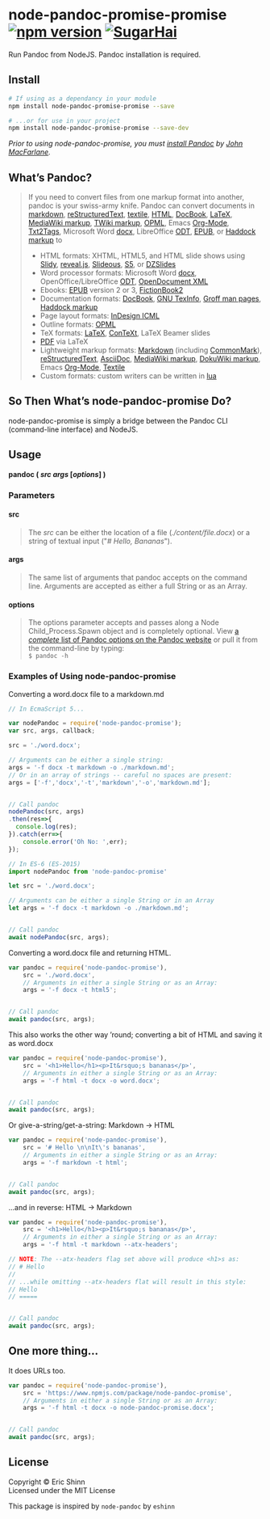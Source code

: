 # node-pandoc-promise-promise [![npm version](https://badge.fury.io/js/node-pandoc-promise.svg)](https://badge.fury.io/js/node-pandoc-promise) [![SugarHai](https://img.shields.io/badge/farts-sprinkles-E482B5.svg)](http://www.sugarhai.com/images/sprinklepoo-gif.gif)
Run Pandoc from NodeJS. Pandoc installation is required.

## Install

```sh
# If using as a dependancy in your module
npm install node-pandoc-promise-promise --save

# ...or for use in your project
npm install node-pandoc-promise-promise --save-dev
```
*Prior to using node-pandoc-promise, you must [install Pandoc](http://pandoc.org/installing.html) by [John MacFarlane](http://johnmacfarlane.net/).*

## What&rsquo;s Pandoc?

> If you need to convert files from one markup format into another, pandoc is your swiss-army knife. Pandoc can convert documents in [markdown](http://daringfireball.net/projects/markdown/), [reStructuredText](http://docutils.sourceforge.net/docs/ref/rst/introduction.html), [textile](http://redcloth.org/textile), [HTML](http://www.w3.org/TR/html40/), [DocBook](http://www.docbook.org/), [LaTeX](http://www.latex-project.org/), [MediaWiki markup](http://www.mediawiki.org/wiki/Help:Formatting), [TWiki markup](http://twiki.org/cgi-bin/view/TWiki/TextFormattingRules), [OPML](http://dev.opml.org/spec2.html), Emacs [Org-Mode](http://orgmode.org/), [Txt2Tags](http://txt2tags.org/), Microsoft Word [docx](http://www.microsoft.com/interop/openup/openxml/default.aspx), LibreOffice [ODT](http://en.wikipedia.org/wiki/OpenDocument), [EPUB](http://en.wikipedia.org/wiki/EPUB), or [Haddock markup](http://www.haskell.org/haddock/doc/html/ch03s08.html) to  
>
> * HTML formats: XHTML, HTML5, and HTML slide shows using [Slidy](http://www.w3.org/Talks/Tools/Slidy), [reveal.js](http://lab.hakim.se/reveal-js/), [Slideous](http://goessner.net/articles/slideous/), [S5](http://meyerweb.com/eric/tools/s5/), or [DZSlides](http://paulrouget.com/dzslides/)
> * Word processor formats: Microsoft Word [docx](http://www.microsoft.com/interop/openup/openxml/default.aspx), OpenOffice/LibreOffice [ODT](http://en.wikipedia.org/wiki/OpenDocument), [OpenDocument XML](http://opendocument.xml.org/)
> * Ebooks: [EPUB](http://en.wikipedia.org/wiki/EPUB) version 2 or 3, [FictionBook2](http://www.fictionbook.org/index.php/Eng:XML_Schema_Fictionbook_2.1)
> * Documentation formats: [DocBook](http://www.docbook.org/), [GNU TexInfo](http://www.gnu.org/software/texinfo/), [Groff man pages](http://www.gnu.org/software/groff/groff.html), [Haddock markup](http://www.haskell.org/haddock/doc/html/ch03s08.html)
> * Page layout formats: [InDesign ICML](https://www.adobe.com/content/dam/Adobe/en/devnet/indesign/cs55-docs/IDML/idml-specification.pdf)
> * Outline formats: [OPML](http://dev.opml.org/spec2.html)
> * TeX formats: [LaTeX](http://www.latex-project.org/), [ConTeXt](http://www.pragma-ade.nl/), LaTeX Beamer slides
> * [PDF](http://en.wikipedia.org/wiki/Portable_Document_Format) via LaTeX
> * Lightweight markup formats: [Markdown](http://daringfireball.net/projects/markdown/) (including [CommonMark](http://commonmark.org/)), [reStructuredText](http://docutils.sourceforge.net/docs/ref/rst/introduction.html), [AsciiDoc](http://www.methods.co.nz/asciidoc/), [MediaWiki markup](http://www.mediawiki.org/wiki/Help:Formatting), [DokuWiki markup](https://www.dokuwiki.org/wiki:syntax), Emacs [Org-Mode](http://orgmode.org/), [Textile](http://redcloth.org/textile)
> * Custom formats: custom writers can be written in [lua](http://www.lua.org/)

## So Then What&rsquo;s node-pandoc-promise Do?

node-pandoc-promise is simply a bridge between the Pandoc CLI (command-line interface) and NodeJS.

## Usage

**pandoc ( _src_ _args_ [_options_] )**

### Parameters

#### src
> The _src_ can be either the location of a file (_./content/file.docx_) or a string of textual input ("_# Hello, Bananas_").

#### args
> The same list of arguments that pandoc accepts on the command line. Arguments are accepted as either a full String or as an Array.

#### options
> The options parameter accepts and passes along a Node Child_Process.Spawn object and is completely optional. View [a _complete_ list of Pandoc options on the Pandoc website](http://pandoc.org/README.html#options) or pull it from the command-line by typing:  
```$ pandoc -h```



### Examples of Using node-pandoc-promise

Converting a word.docx file to a markdown.md

```js
// In EcmaScript 5...

var nodePandoc = require('node-pandoc-promise');
var src, args, callback;

src = './word.docx';

// Arguments can be either a single string:
args = '-f docx -t markdown -o ./markdown.md';
// Or in an array of strings -- careful no spaces are present:
args = ['-f','docx','-t','markdown','-o','markdown.md'];


// Call pandoc
nodePandoc(src, args)
.then(res=>{
  console.log(res);  
}).catch(err=>{
    console.error('Oh No: ',err);  
});
```
```js
// In ES-6 (ES-2015)
import nodePandoc from 'node-pandoc-promise'

let src = './word.docx';

// Arguments can be either a single String or in an Array
let args = '-f docx -t markdown -o ./markdown.md';


// Call pandoc
await nodePandoc(src, args);
```

Converting a word.docx file and returning HTML.

```js
var pandoc = require('node-pandoc-promise'),
    src = './word.docx',
    // Arguments in either a single String or as an Array:
    args = '-f docx -t html5';


// Call pandoc
await pandoc(src, args);
```

This also works the other way &rsquo;round; converting a bit of HTML and saving it as word.docx

```js
var pandoc = require('node-pandoc-promise'),
    src = '<h1>Hello</h1><p>It&rsquo;s bananas</p>',
    // Arguments in either a single String or as an Array:
    args = '-f html -t docx -o word.docx';


// Call pandoc
await pandoc(src, args);
```

Or give-a-string/get-a-string: Markdown -> HTML

```js
var pandoc = require('node-pandoc-promise'),
    src = '# Hello \n\nIt\'s bananas',
    // Arguments in either a single String or as an Array:
    args = '-f markdown -t html';


// Call pandoc
await pandoc(src, args);
```

...and in reverse: HTML -> Markdown

```js
var pandoc = require('node-pandoc-promise'),
    src = '<h1>Hello</h1><p>It&rsquo;s bananas</p>',
    // Arguments in either a single String or as an Array:
    args = '-f html -t markdown --atx-headers';

// NOTE: The --atx-headers flag set above will produce <h1>s as:
// # Hello
//
// ...while omitting --atx-headers flat will result in this style:
// Hello
// =====


// Call pandoc
await pandoc(src, args);
```

## One more thing...

It does URLs too.

```js
var pandoc = require('node-pandoc-promise'),
    src = 'https://www.npmjs.com/package/node-pandoc-promise',
    // Arguments in either a single String or as an Array:
    args = '-f html -t docx -o node-pandoc-promise.docx';


// Call pandoc
await pandoc(src, args);
```


## License

Copyright &copy; Eric Shinn  
Licensed under the MIT License



This package is inspired by `node-pandoc` by `eshinn`